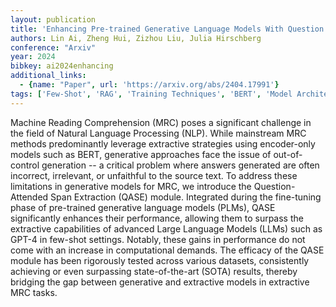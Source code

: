 ```yaml
---
layout: publication
title: 'Enhancing Pre-trained Generative Language Models With Question Attended Span Extraction On Machine Reading Comprehension'
authors: Lin Ai, Zheng Hui, Zizhou Liu, Julia Hirschberg
conference: "Arxiv"
year: 2024
bibkey: ai2024enhancing
additional_links:
  - {name: "Paper", url: 'https://arxiv.org/abs/2404.17991'}
tags: ['Few-Shot', 'RAG', 'Training Techniques', 'BERT', 'Model Architecture', 'Fine-Tuning', 'GPT', 'Pretraining Methods']
---
```

Machine Reading Comprehension (MRC) poses a significant challenge in the
field of Natural Language Processing (NLP). While mainstream MRC methods
predominantly leverage extractive strategies using encoder-only models such as
BERT, generative approaches face the issue of out-of-control generation -- a
critical problem where answers generated are often incorrect, irrelevant, or
unfaithful to the source text. To address these limitations in generative
models for MRC, we introduce the Question-Attended Span Extraction (QASE)
module. Integrated during the fine-tuning phase of pre-trained generative
language models (PLMs), QASE significantly enhances their performance, allowing
them to surpass the extractive capabilities of advanced Large Language Models
(LLMs) such as GPT-4 in few-shot settings. Notably, these gains in performance
do not come with an increase in computational demands. The efficacy of the QASE
module has been rigorously tested across various datasets, consistently
achieving or even surpassing state-of-the-art (SOTA) results, thereby bridging
the gap between generative and extractive models in extractive MRC tasks.
